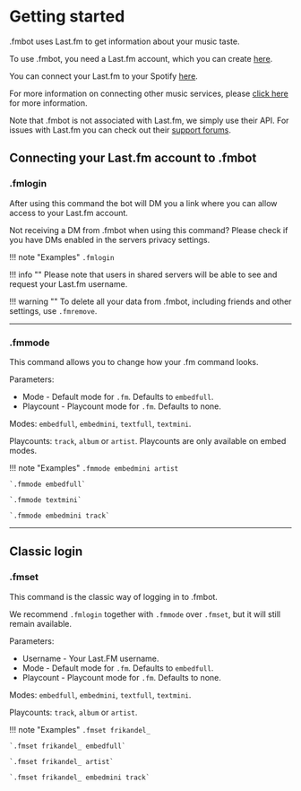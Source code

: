 # Getting started

.fmbot uses Last.fm to get information about your music taste.

To use .fmbot, you need a Last.fm account, which you can create [here](https://www.last.fm/join).

You can connect your Last.fm to your Spotify [here](https://www.last.fm/settings/applications). 

For more information on connecting other music services, please [click here](https://www.last.fm/about/trackmymusic) for more information.

Note that .fmbot is not associated with Last.fm, we simply use their API. For issues with Last.fm you can check out their [support forums](https://support.last.fm/).


## Connecting your Last.fm account to .fmbot

### .fmlogin

After using this command the bot will DM you a link where you can allow access to your Last.fm account.

Not receiving a DM from .fmbot when using this command? Please check if you have DMs enabled in the servers privacy settings.


!!! note "Examples"
    `.fmlogin`

    
!!! info ""
    Please note that users in shared servers will be able to see and request your Last.fm username.

    
!!! warning ""
    To delete all your data from .fmbot, including friends and other settings, use `.fmremove`.

---

### .fmmode

This command allows you to change how your .fm command looks.

Parameters:

* Mode - Default mode for `.fm`. Defaults to `embedfull`.
* Playcount - Playcount mode for `.fm`. Defaults to none.

Modes: `embedfull`, `embedmini`, `textfull`, `textmini`.

Playcounts: `track`, `album` or `artist`. Playcounts are only available on embed modes.

!!! note "Examples"
    `.fmmode embedmini artist`

    `.fmmode embedfull`
    
    `.fmmode textmini`
    
    `.fmmode embedmini track`

---

## Classic login

### .fmset

This command is the classic way of logging in to .fmbot. 

We recommend `.fmlogin` together with `.fmmode` over `.fmset`, but it will still remain available.

Parameters:

* Username - Your Last.FM username.
* Mode - Default mode for `.fm`. Defaults to `embedfull`.
* Playcount - Playcount mode for `.fm`. Defaults to none.

Modes: `embedfull`, `embedmini`, `textfull`, `textmini`.

Playcounts: `track`, `album` or `artist`.

!!! note "Examples"
    `.fmset frikandel_`

    `.fmset frikandel_ embedfull`
    
    `.fmset frikandel_ artist`
    
    `.fmset frikandel_ embedmini track`
